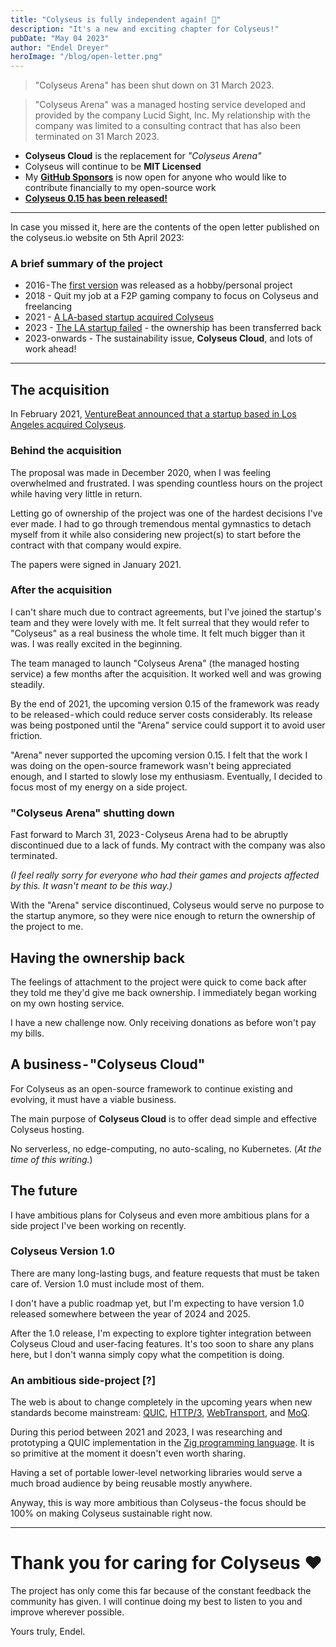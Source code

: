 ```yaml
---
title: "Colyseus is fully independent again! 🚀"
description: "It's a new and exciting chapter for Colyseus!"
pubDate: "May 04 2023"
author: "Endel Dreyer"
heroImage: "/blog/open-letter.png"
---
```


> "Colyseus Arena" has been shut down on 31 March 2023.

> "Colyseus Arena" was a managed hosting service developed and provided by the company Lucid Sight, Inc. My relationship with the company was limited to a consulting contract that has also been terminated on 31 March 2023.

- **Colyseus Cloud** is the replacement for _"Colyseus Arena"_
- Colyseus will continue to be **MIT Licensed**
- My **[GitHub Sponsors](https://github.com/sponsors/endel)** is now open for anyone who would like to contribute financially to my open-source work
- **[Colyseus 0.15 has been released!](https://github.com/colyseus/colyseus/releases/tag/0.15.0)**

---

In case you missed it, here are the contents of the open letter published on the colyseus.io website on 5th April 2023:

### A brief summary of the project

- 2016 - The [first version](https://github.com/colyseus/colyseus/commit/6c3814eefb1d11ad062e7a8e09673c7d31c5fd60) was released as a hobby/personal project
- 2018 - Quit my job at a F2P gaming company to focus on Colyseus and freelancing
- 2021 - [A LA-based startup acquired Colyseus](https://venturebeat.com/games/lucid-sight-acquires-colyseus-open-source-multiplayer-game-engine/)
- 2023 - [The LA startup failed](https://twitter.com/endel/status/1641204209952468992) - the ownership has been transferred back
- 2023-onwards - The sustainability issue, **Colyseus Cloud**, and lots of work ahead!

---

## The acquisition

In February 2021, [VentureBeat announced that a startup based in Los Angeles acquired Colyseus](https://venturebeat.com/games/lucid-sight-acquires-colyseus-open-source-multiplayer-game-engine/).

### Behind the acquisition

The proposal was made in December 2020, when I was feeling overwhelmed and frustrated. I was spending countless hours on the project while having very little in return.

Letting go of ownership of the project was one of the hardest decisions I've ever made. I had to go through tremendous mental gymnastics to detach myself from it while also considering new project(s) to start before the contract with that company would expire.

The papers were signed in January 2021.

### After the acquisition

I can't share much due to contract agreements, but I've joined the startup's team and they were lovely with me. It felt surreal that they would refer to "Colyseus" as a real business the whole time. It felt much bigger than it was. I was really excited in the beginning.

The team managed to launch "Colyseus Arena" (the managed hosting service) a few months after the acquisition. It worked well and was growing steadily.

By the end of 2021, the upcoming version 0.15 of the framework was ready to be released - which could reduce server costs considerably. Its release was being postponed until the "Arena" service could support it to avoid user friction.

"Arena" never supported the upcoming version 0.15. I felt that the work I was doing on the open-source framework wasn't being appreciated enough, and I started to slowly lose my enthusiasm. Eventually, I decided to focus most of my energy on a side project.

### "Colyseus Arena" shutting down

Fast forward to March 31, 2023 - Colyseus Arena had to be abruptly discontinued due to a lack of funds. My contract with the company was also terminated.

_(I feel really sorry for everyone who had their games and projects affected by this. It wasn't meant to be this way.)_

With the "Arena" service discontinued, Colyseus would serve no purpose to the startup anymore, so they were nice enough to return the ownership of the project to me.

## Having the ownership back

The feelings of attachment to the project were quick to come back after they told me they'd give me back ownership. I immediately began working on my own hosting service.

I have a new challenge now. Only receiving donations as before won't pay my bills.

## A business - "Colyseus Cloud"

For Colyseus as an open-source framework to continue existing and evolving, it must have a viable business.

The main purpose of **Colyseus Cloud** is to offer dead simple and effective Colyseus hosting.

No serverless, no edge-computing, no auto-scaling, no Kubernetes. (_At the time of this writing._)

## The future

I have ambitious plans for Colyseus and even more ambitious plans for a side project I've been working on recently.

### Colyseus Version 1.0

There are many long-lasting bugs, and feature requests that must be taken care of. Version 1.0 must include most of them.

I don't have a public roadmap yet, but I'm expecting to have version 1.0 released somewhere between the year of 2024 and 2025.

After the 1.0 release, I'm expecting to explore tighter integration between Colyseus Cloud and user-facing features. It's too soon to share any plans here, but I don't wanna simply copy what the competition is doing.

### An ambitious side-project [?]

The web is about to change completely in the upcoming years when new standards become mainstream: [QUIC](https://www.rfc-editor.org/rfc/rfc9000.html), [HTTP/3](https://www.rfc-editor.org/rfc/rfc9114.html), [WebTransport](https://w3c.github.io/webtransport/), and [MoQ](https://datatracker.ietf.org/doc/charter-ietf-moq/).

During this period between 2021 and 2023, I was researching and prototyping a QUIC implementation in the [Zig programming language](https://ziglang.org/). It is so primitive at the moment it doesn't even worth sharing.

Having a set of portable lower-level networking libraries would serve a much broad audience by being reusable mostly anywhere.

Anyway, this is way more ambitious than Colyseus - the focus should be 100% on making Colyseus sustainable right now.

---

# Thank you for caring for Colyseus ❤️

The project has only come this far because of the constant feedback the community has given. I will continue doing my best to listen to you and improve wherever possible.

Yours truly, Endel.

